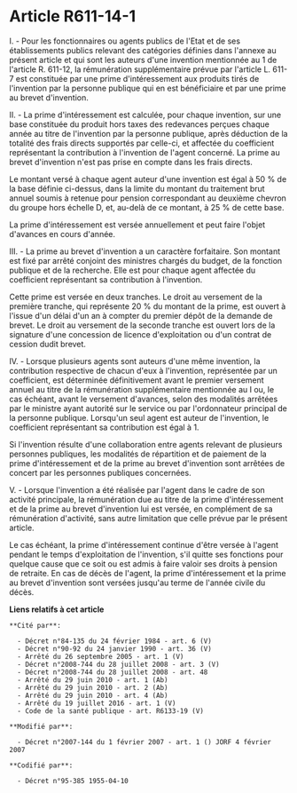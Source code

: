 # Article R611-14-1

I. - Pour les fonctionnaires ou agents publics de l'Etat et de ses établissements publics relevant des catégories définies
dans l'annexe au présent article et qui sont les auteurs d'une invention mentionnée au 1 de l'article R. 611-12, la
rémunération supplémentaire prévue par l'article L. 611-7 est constituée par une prime d'intéressement aux produits tirés de
l'invention par la personne publique qui en est bénéficiaire et par une prime au brevet d'invention.

II. - La prime d'intéressement est calculée, pour chaque invention, sur une base constituée du produit hors taxes des
redevances perçues chaque année au titre de l'invention par la personne publique, après déduction de la totalité des frais
directs supportés par celle-ci, et affectée du coefficient représentant la contribution à l'invention de l'agent concerné. La
prime au brevet d'invention n'est pas prise en compte dans les frais directs.

Le montant versé à chaque agent auteur d'une invention est égal à 50 % de la base définie ci-dessus, dans la limite du
montant du traitement brut annuel soumis à retenue pour pension correspondant au deuxième chevron du groupe hors échelle D,
et, au-delà de ce montant, à 25 % de cette base.

La prime d'intéressement est versée annuellement et peut faire l'objet d'avances en cours d'année.

III. - La prime au brevet d'invention a un caractère forfaitaire. Son montant est fixé par arrêté conjoint des ministres
chargés du budget, de la fonction publique et de la recherche. Elle est pour chaque agent affectée du coefficient
représentant sa contribution à l'invention.

Cette prime est versée en deux tranches. Le droit au versement de la première tranche, qui représente 20 % du montant de la
prime, est ouvert à l'issue d'un délai d'un an à compter du premier dépôt de la demande de brevet. Le droit au versement de
la seconde tranche est ouvert lors de la signature d'une concession de licence d'exploitation ou d'un contrat de cession
dudit brevet.

IV. - Lorsque plusieurs agents sont auteurs d'une même invention, la contribution respective de chacun d'eux à l'invention,
représentée par un coefficient, est déterminée définitivement avant le premier versement annuel au titre de la rémunération
supplémentaire mentionnée au I ou, le cas échéant, avant le versement d'avances, selon des modalités arrêtées par le ministre
ayant autorité sur le service ou par l'ordonnateur principal de la personne publique. Lorsqu'un seul agent est auteur de
l'invention, le coefficient représentant sa contribution est égal à 1.

Si l'invention résulte d'une collaboration entre agents relevant de plusieurs personnes publiques, les modalités de
répartition et de paiement de la prime d'intéressement et de la prime au brevet d'invention sont arrêtées de concert par les
personnes publiques concernées.

V. - Lorsque l'invention a été réalisée par l'agent dans le cadre de son activité principale, la rémunération due au titre de
la prime d'intéressement et de la prime au brevet d'invention lui est versée, en complément de sa rémunération d'activité,
sans autre limitation que celle prévue par le présent article.

Le cas échéant, la prime d'intéressement continue d'être versée à l'agent pendant le temps d'exploitation de l'invention,
s'il quitte ses fonctions pour quelque cause que ce soit ou est admis à faire valoir ses droits à pension de retraite. En cas
de décès de l'agent, la prime d'intéressement et la prime au brevet d'invention sont versées jusqu'au terme de l'année civile
du décès.

**Liens relatifs à cet article**

	**Cité par**:

	  - Décret n°84-135 du 24 février 1984 - art. 6 (V)
	  - Décret n°90-92 du 24 janvier 1990 - art. 36 (V)
	  - Arrêté du 26 septembre 2005 - art. 1 (V)
	  - Décret n°2008-744 du 28 juillet 2008 - art. 3 (V)
	  - Décret n°2008-744 du 28 juillet 2008 - art. 48
	  - Arrêté du 29 juin 2010 - art. 1 (Ab)
	  - Arrêté du 29 juin 2010 - art. 2 (Ab)
	  - Arrêté du 29 juin 2010 - art. 4 (Ab)
	  - Arrêté du 19 juillet 2016 - art. 1 (V)
	  - Code de la santé publique - art. R6133-19 (V)

	**Modifié par**:

	  - Décret n°2007-144 du 1 février 2007 - art. 1 () JORF 4 février 2007

	**Codifié par**:

	  - Décret n°95-385 1955-04-10
